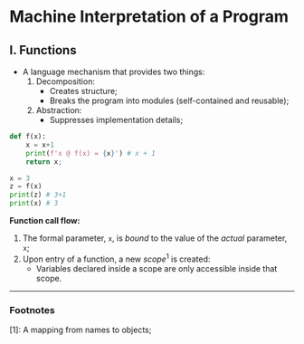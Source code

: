 # Machine Interpretation of a Program

## I. Functions
- A language  mechanism that provides two things:
	1. Decomposition:
		- Creates structure;
		- Breaks the program into modules (self-contained and reusable);
	2. Abstraction:
		- Suppresses implementation details;

```py
def f(x):
	x = x+1
	print(f'x @ f(x) = {x}') # x + 1
	return x;

x = 3
z = f(x)
print(z) # 3+1
print(x) # 3
```

**Function call flow:**
1. The formal parameter, `x`, is _bound_ to the value of the _actual_ parameter, `x`;
2. Upon entry of a function, a new _scope_<sup>1</sup> is created:
	- Variables declared inside a scope are only accessible inside that scope.
---

### Footnotes
[1]: A mapping from names to objects;
